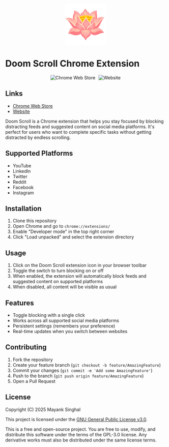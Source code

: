 <p align="center">
  <img src="images/icon128.png" alt="Doom Scroll Icon" width="128">
  <h1>Doom Scroll Chrome Extension</h1>
</p>

<p align="center" style="display: flex; justify-content: center; gap: 10px;">
  <a href="https://chrome.google.com/webstore/detail/doom-scroll/gffafphegpmjmopcfgjffibcjcnipnbl" style="text-decoration: none; border: none;">
    <img src="https://img.shields.io/chrome-web-store/v/gffafphegpmjmopcfgjffibcjcnipnbl?label=Chrome%20Web%20Store" alt="Chrome Web Store">
  </a>
  <a href="https://doomscroll.web.app" style="text-decoration: none; border: none;">
    <img src="https://img.shields.io/website?url=https%3A%2F%2Fdoomscroll.web.app" alt="Website">
  </a>
</p>

## Links

- [Chrome Web Store](https://chrome.google.com/webstore/detail/doom-scroll/gffafphegpmjmopcfgjffibcjcnipnbl)
- [Website](https://doomscroll.web.app)


Doom Scroll is a Chrome extension that helps you stay focused by blocking distracting feeds and suggested content on social media platforms. It's perfect for users who want to complete specific tasks without getting distracted by endless scrolling.

## Supported Platforms
- YouTube
- LinkedIn
- Twitter
- Reddit
- Facebook
- Instagram

## Installation

1. Clone this repository
2. Open Chrome and go to `chrome://extensions/`
3. Enable "Developer mode" in the top right corner
4. Click "Load unpacked" and select the extension directory

## Usage

1. Click on the Doom Scroll extension icon in your browser toolbar
2. Toggle the switch to turn blocking on or off
3. When enabled, the extension will automatically block feeds and suggested content on supported platforms
4. When disabled, all content will be visible as usual

## Features
- Toggle blocking with a single click
- Works across all supported social media platforms
- Persistent settings (remembers your preference)
- Real-time updates when you switch between websites

## Contributing

1. Fork the repository
2. Create your feature branch (`git checkout -b feature/AmazingFeature`)
3. Commit your changes (`git commit -m 'Add some AmazingFeature'`)
4. Push to the branch (`git push origin feature/AmazingFeature`)
5. Open a Pull Request

## License

Copyright (C) 2025 Mayank Singhal

This project is licensed under the [GNU General Public License v3.0](https://www.gnu.org/licenses/gpl-3.0.txt).

This is a free and open-source project. You are free to use, modify, and distribute this software under the terms of the GPL-3.0 license. Any derivative works must also be distributed under the same license terms.
